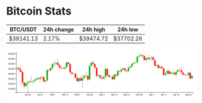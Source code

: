 # Bitcoin Stats

BTC/USDT|24h change|24h high|24h low|
|---|---|---|---|
|$39141.13|2.17%|$39474.72|$37702.26|

<img src="./chart.svg">
